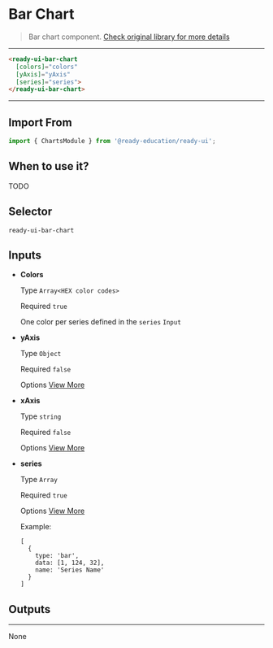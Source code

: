 # Bar Chart

> Bar chart component. [Check original library for more details](https://www.echartsjs.com/en/api.html)

---

```html
<ready-ui-bar-chart
  [colors]="colors"
  [yAxis]="yAxis"
  [series]="series">
</ready-ui-bar-chart>
```

---

## Import From
```typescript
import { ChartsModule } from '@ready-education/ready-ui';
```

## When to use it?
TODO


## Selector
`ready-ui-bar-chart`


## Inputs

- **Colors**

  Type `Array<HEX color codes>`

  Required `true`

  One color per series defined in the `series` `Input`

- **yAxis**

  Type `Object`

  Required `false`

  Options [View More](https://www.echartsjs.com/en/option.html#yAxis)

- **xAxis**

  Type `string`

  Required `false`

  Options [View More](https://www.echartsjs.com/en/option.html#xAxis)

- **series**

  Type `Array`

  Required `true`

  Options [View More](https://www.echartsjs.com/en/option.html#series)

  Example:
  ```
  [
    {
      type: 'bar',
      data: [1, 124, 32],
      name: 'Series Name'
    }
  ]
  ```


## Outputs

---

None


